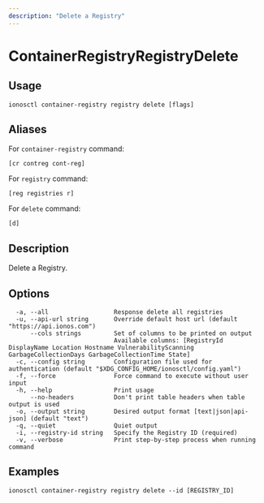 ```yaml
---
description: "Delete a Registry"
---
```


# ContainerRegistryRegistryDelete

## Usage

```text
ionosctl container-registry registry delete [flags]
```

## Aliases

For `container-registry` command:

```text
[cr contreg cont-reg]
```

For `registry` command:

```text
[reg registries r]
```

For `delete` command:

```text
[d]
```

## Description

Delete a Registry.

## Options

```text
  -a, --all                  Response delete all registries
  -u, --api-url string       Override default host url (default "https://api.ionos.com")
      --cols strings         Set of columns to be printed on output 
                             Available columns: [RegistryId DisplayName Location Hostname VulnerabilityScanning GarbageCollectionDays GarbageCollectionTime State]
  -c, --config string        Configuration file used for authentication (default "$XDG_CONFIG_HOME/ionosctl/config.yaml")
  -f, --force                Force command to execute without user input
  -h, --help                 Print usage
      --no-headers           Don't print table headers when table output is used
  -o, --output string        Desired output format [text|json|api-json] (default "text")
  -q, --quiet                Quiet output
  -i, --registry-id string   Specify the Registry ID (required)
  -v, --verbose              Print step-by-step process when running command
```

## Examples

```text
ionosctl container-registry registry delete --id [REGISTRY_ID]
```

